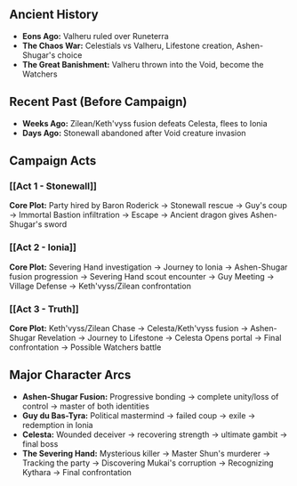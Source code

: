## Ancient History

- **Eons Ago:** Valheru ruled over Runeterra
- **The Chaos War:** Celestials vs Valheru, Lifestone creation, Ashen-Shugar's choice
- **The Great Banishment:** Valheru thrown into the Void, become the Watchers

## Recent Past (Before Campaign)

- **Weeks Ago:** Zilean/Keth'vyss fusion defeats Celesta, flees to Ionia
- **Days Ago:** Stonewall abandoned after Void creature invasion

## Campaign Acts

### [[Act 1 - Stonewall]]

**Core Plot:** Party hired by Baron Roderick → Stonewall rescue → Guy's coup → Immortal Bastion infiltration → Escape → Ancient dragon gives Ashen-Shugar's sword

### [[Act 2 - Ionia]]

**Core Plot:** Severing Hand investigation → Journey to Ionia → Ashen-Shugar fusion progression → Severing Hand scout encounter → Guy Meeting → Village Defense → Keth'vyss/Zilean confrontation

### [[Act 3 - Truth]]

**Core Plot:** Keth'vyss/Zilean Chase → Celesta/Keth'vyss fusion → Ashen-Shugar Revelation → Journey to Lifestone → Celesta Opens portal → Final confrontation → Possible Watchers battle

## Major Character Arcs

- **Ashen-Shugar Fusion:** Progressive bonding → complete unity/loss of control → master of both identities
- **Guy du Bas-Tyra:** Political mastermind → failed coup → exile → redemption in Ionia
- **Celesta:** Wounded deceiver → recovering strength → ultimate gambit → final boss
- **The Severing Hand:** Mysterious killer → Master Shun's murderer → Tracking the party → Discovering Mukai's corruption → Recognizing Kythara → Final confrontation 